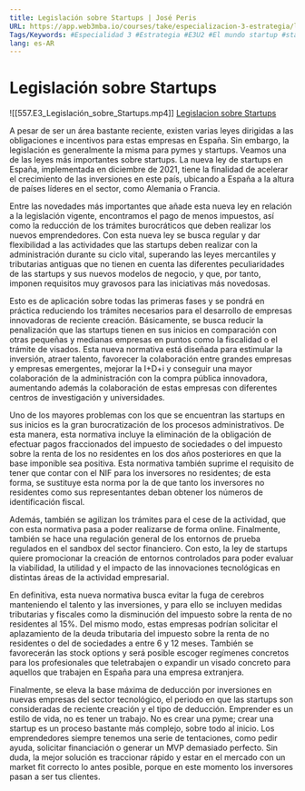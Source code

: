 ```yaml
---
title: Legislación sobre Startups | José Peris
URL: https://app.web3mba.io/courses/take/especializacion-3-estrategia/lessons/41004314-2-4-legislacion-sobre-startups-jose-peris
Tags/Keywords: #Especialidad 3 #Estrategia #E3U2 #El mundo startup #startup #Legislación sobre Startups #Legislación #José Peris
lang: es-AR
---
```

# Legislación sobre Startups
![[557.E3_Legislación_sobre_Startups.mp4]]
[Legislacion sobre Startups](https://app.web3mba.io?wvideo=ts6ej0hfik)

A pesar de ser un área bastante reciente, existen varias leyes dirigidas a las obligaciones e incentivos para estas empresas en España. Sin embargo, la legislación es generalmente la misma para pymes y startups. Veamos una de las leyes más importantes sobre startups. La nueva ley de startups en España, implementada en diciembre de 2021, tiene la finalidad de acelerar el crecimiento de las inversiones en este país, ubicando a España a la altura de países líderes en el sector, como Alemania o Francia.

Entre las novedades más importantes que añade esta nueva ley en relación a la legislación vigente, encontramos el pago de menos impuestos, así como la reducción de los trámites burocráticos que deben realizar los nuevos emprendedores. Con esta nueva ley se busca regular y dar flexibilidad a las actividades que las startups deben realizar con la administración durante su ciclo vital, superando las leyes mercantiles y tributarias antiguas que no tienen en cuenta las diferentes peculiaridades de las startups y sus nuevos modelos de negocio, y que, por tanto, imponen requisitos muy gravosos para las iniciativas más novedosas.

Esto es de aplicación sobre todas las primeras fases y se pondrá en práctica reduciendo los trámites necesarios para el desarrollo de empresas innovadoras de reciente creación. Básicamente, se busca reducir la penalización que las startups tienen en sus inicios en comparación con otras pequeñas y medianas empresas en puntos como la fiscalidad o el trámite de visados. Esta nueva normativa está diseñada para estimular la inversión, atraer talento, favorecer la colaboración entre grandes empresas y empresas emergentes, mejorar la I+D+i y conseguir una mayor colaboración de la administración con la compra pública innovadora, aumentando además la colaboración de estas empresas con diferentes centros de investigación y universidades.

Uno de los mayores problemas con los que se encuentran las startups en sus inicios es la gran burocratización de los procesos administrativos. De esta manera, esta normativa incluye la eliminación de la obligación de efectuar pagos fraccionados del impuesto de sociedades o del impuesto sobre la renta de los no residentes en los dos años posteriores en que la base imponible sea positiva. Esta normativa también suprime el requisito de tener que contar con el NIF para los inversores no residentes; de esta forma, se sustituye esta norma por la de que tanto los inversores no residentes como sus representantes deban obtener los números de identificación fiscal.

Además, también se agilizan los trámites para el cese de la actividad, que con esta normativa pasa a poder realizarse de forma online. Finalmente, también se hace una regulación general de los entornos de prueba regulados en el sandbox del sector financiero. Con esto, la ley de startups quiere promocionar la creación de entornos controlados para poder evaluar la viabilidad, la utilidad y el impacto de las innovaciones tecnológicas en distintas áreas de la actividad empresarial.

En definitiva, esta nueva normativa busca evitar la fuga de cerebros manteniendo el talento y las inversiones, y para ello se incluyen medidas tributarias y fiscales como la disminución del impuesto sobre la renta de no residentes al 15%. Del mismo modo, estas empresas podrían solicitar el aplazamiento de la deuda tributaria del impuesto sobre la renta de no residentes o del de sociedades a entre 6 y 12 meses. También se favorecerán las stock options y será posible escoger regímenes concretos para los profesionales que teletrabajen o expandir un visado concreto para aquellos que trabajen en España para una empresa extranjera.

Finalmente, se eleva la base máxima de deducción por inversiones en nuevas empresas del sector tecnológico, el periodo en que las startups son consideradas de reciente creación y el tipo de deducción. Emprender es un estilo de vida, no es tener un trabajo. No es crear una pyme; crear una startup es un proceso bastante más complejo, sobre todo al inicio. Los emprendedores siempre tenemos una serie de tentaciones, como pedir ayuda, solicitar financiación o generar un MVP demasiado perfecto. Sin duda, la mejor solución es traccionar rápido y estar en el mercado con un market fit correcto lo antes posible, porque en este momento los inversores pasan a ser tus clientes.